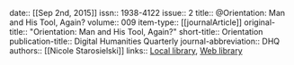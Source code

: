 date:: [[Sep 2nd, 2015]]
issn:: 1938-4122
issue:: 2
title:: @Orientation: Man and His Tool, Again?
volume:: 009
item-type:: [[journalArticle]]
original-title:: "Orientation: Man and His Tool, Again?"
short-title:: Orientation
publication-title:: Digital Humanities Quarterly
journal-abbreviation:: DHQ
authors:: [[Nicole Starosielski]]
links:: [Local library](zotero://select/groups/2386895/items/IYQIMATT), [Web library](https://www.zotero.org/groups/2386895/items/IYQIMATT)
